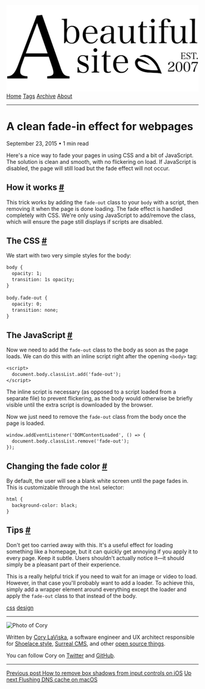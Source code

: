 <a href="../../index.html" class="header-link"><img src="../../images/logos/wordmark.svg" alt="A Beautiful Site" class="wordmark" /></a> <a href="../../index.html" class="nav-item">Home</a> <a href="../../tags/index.html" class="nav-item">Tags</a> <a href="../index.html" class="nav-item">Archive</a> <a href="../../about/index.html" class="nav-item">About</a>

------------------------------------------------------------------------

A clean fade-in effect for webpages
===================================

September 23, 2015 • 1 min read

Here's a nice way to fade your pages in using CSS and a bit of JavaScript. The solution is clean and smooth, with no flickering on load. If JavaScript is disabled, the page will still load but the fade effect will not occur.

How it works <a href="#how-it-works" class="direct-link">#</a>
--------------------------------------------------------------

This trick works by adding the `fade-out` class to your `body` with a script, then removing it when the page is done loading. The fade effect is handled completely with CSS. We're only using JavaScript to add/remove the class, which will ensure the page still displays if scripts are disabled.

The CSS <a href="#the-css" class="direct-link">#</a>
----------------------------------------------------

We start with two very simple styles for the body:

    body {
      opacity: 1;
      transition: 1s opacity;
    }

    body.fade-out {
      opacity: 0;
      transition: none;
    }

The JavaScript <a href="#the-javascript" class="direct-link">#</a>
------------------------------------------------------------------

Now we need to add the `fade-out` class to the body as soon as the page loads. We can do this with an inline script right after the opening `<body>` tag:

    <script>
      document.body.classList.add('fade-out');
    </script>

The inline script is necessary (as opposed to a script loaded from a separate file) to prevent flickering, as the body would otherwise be briefly visible until the extra script is downloaded by the browser.

Now we just need to remove the `fade-out` class from the body once the page is loaded.

    window.addEventListener('DOMContentLoaded', () => {
      document.body.classList.remove('fade-out');
    });

Changing the fade color <a href="#changing-the-fade-color" class="direct-link">#</a>
------------------------------------------------------------------------------------

By default, the user will see a blank white screen until the page fades in. This is customizable through the `html` selector:

    html {
      background-color: black;
    }

Tips <a href="#tips" class="direct-link">#</a>
----------------------------------------------

Don't get too carried away with this. It's a useful effect for loading something like a homepage, but it can quickly get annoying if you apply it to every page. Keep it subtle. Users shouldn't actually notice it—it should simply be a pleasant part of their experience.

This is a really helpful trick if you need to wait for an image or video to load. However, in that case you'll probably want to add a loader. To achieve this, simply add a wrapper element around everything except the loader and apply the `fade-out` class to that instead of the body.

<a href="../../tags/css/index.html" class="post-tag">css</a> <a href="../../tags/design/index.html" class="post-tag">design</a>

------------------------------------------------------------------------

<img src="http://0.gravatar.com/avatar/bf1b3b95fd5b096a3592247c29667b33?s=512" alt="Photo of Cory" class="avatar avatar-small" />

Written by [Cory LaViska](../../index-4.html), a software engineer and UX architect responsible for [Shoelace.style](https://shoelace.style/), [Surreal CMS](https://www.surrealcms.com/), and other [open source things](https://github.com/claviska).

You can follow Cory on [Twitter](https://twitter.com/bgooonz) and [GitHub](https://github.com/claviska).

------------------------------------------------------------------------

<a href="../how-to-remove-box-shadows-from-input-controls-on-ios/index.html" class="post-nav-previous"><span class="small">Previous post</span> How to remove box shadows from input controls on iOS</a> <a href="../flush-dns-cache-on-os-x/index.html" class="post-nav-next"><span class="small">Up next</span> Flushing DNS cache on macOS</a>
